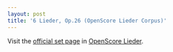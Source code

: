 ```yaml
---
layout: post
title: '6 Lieder, Op.26 (OpenScore Lieder Corpus)'
---
```


Visit the [official set page] in [OpenScore Lieder].

[official set page]: https://musescore.com/openscore-lieder-corpus/sets/5102943
[OpenScore Lieder]: https://musescore.com/openscore-lieder-corpus

